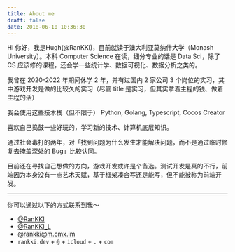 ```yaml
---
title: About me
draft: false
date: 2018-06-10 10:36:30
---
```


Hi 你好，我是Hugh(@RanKKI)，目前就读于澳大利亚莫纳什大学（Monash University）。本科 Computer Science 在读，细分专业的话是 Data Sci，除了 CS 应该修的课程，还会学一些统计学、数据可视化、数据分析之类的。

我曾在 2020-2022 年期间休学 2 年，并有过国内 2 家公司 3 个岗位的实习，其中游戏开发是做的比较久的实习（尽管 title 是实习，但其实拿着主程的钱、做着主程的活）

我会使用这些技术栈（但不限于）
<span class="iconify" data-icon="logos:python"></span>Python,
<span class="iconify" data-icon="grommet-icons:golang"></span>Golang,
<span class="iconify" data-icon="logos:typescript-icon"></span>Typescript,
<span class="iconify" data-icon="simple-icons:cocos"></span>Cocos Creator

喜欢自己捣鼓一些好玩的，学习新的技术、计算机底层知识。

通过社会毒打的两年，对「找到问题为什么发生才能解决问题，而不是通过临时修复去掩盖深处的 Bug」比较认同。

目前还在寻找自己想做的方向，游戏开发或许是个备选。测试开发是真的不行，前端因为本身没有一点艺术天赋，基于框架凑合写还是能写，但不能被称为前端开发。

----

你可以通过以下的方式联系到我～

- <span class="iconify" data-icon="line-md:github"></span>[@RanKKI](https://github.com/RanKKI)
- <span class="iconify" data-icon="logos:telegram"></span>[@RanKKI_L](https://t.me/RanKKI_L)
- <span class="iconify" data-icon="logos:mastodon-icon"></span>[@rankki@m.cmx.im](https://m.cmx.im/@rankki)
- <span class="iconify" data-icon="carbon:email"></span>`rankki.dev` + `@` + `icloud` + `.` + `com`
